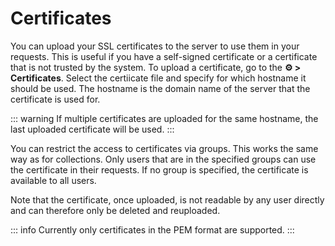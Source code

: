 # Certificates

You can upload your SSL certificates to the server to use them in your requests. This is useful if you have a self-signed certificate or a certificate that is not trusted by the system. To upload a certificate, go to the **⚙️ > Certificates**. Select the certiicate file and specify for which hostname it should be used. The hostname is the domain name of the server that the certificate is used for.

::: warning
If multiple certificates are uploaded for the same hostname, the last uploaded certificate will be used.
:::

You can restrict the access to certificates via groups. This works the same way as for collections. Only users that are in the specified groups can use the certificate in their requests. If no group is specified, the certificate is available to all users.

Note that the certificate, once uploaded, is not readable by any user directly and can therefore only be deleted and reuploaded.

::: info
Currently only certificates in the PEM format are supported.
:::
